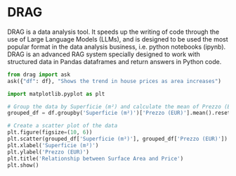 # DRAG

DRAG is a data analysis tool. It speeds up the writing of code through the use of Large Language Models (LLMs), and is designed to be used the most popular format in the data analysis business, i.e. python notebooks (ipynb).
DRAG is an advanced RAG system specially designed to work with structured data in Pandas dataframes and return answers in Python code.

```python
from drag import ask
ask({"df": df}, "Shows the trend in house prices as area increases")
```

```python
import matplotlib.pyplot as plt

# Group the data by Superficie (m²) and calculate the mean of Prezzo (EUR)
grouped_df = df.groupby('Superficie (m²)')['Prezzo (EUR)'].mean().reset_index()

# Create a scatter plot of the data
plt.figure(figsize=(10, 6))
plt.scatter(grouped_df['Superficie (m²)'], grouped_df['Prezzo (EUR)'])
plt.xlabel('Superficie (m²)')
plt.ylabel('Prezzo (EUR)')
plt.title('Relationship between Surface Area and Price')
plt.show()
```